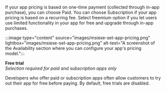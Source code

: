 If your app pricing is based on one-time payment (collected through in-app purchase), you can choose Paid. You can choose Subscription if your app pricing is based on a recurring fee. Select freemium option if you let users use limited functionality in your app for free and upgrade through in-app purchases.

:::image type="content" source="images/msiexe-set-app-pricing.png" lightbox="images/msiexe-set-app-pricing.png" alt-text="A screenshot of the Availability section where you can configure your app's pricing model.":::

**Free trial**<br>*Selection required for paid and subscription apps only*

Developers who offer paid or subscription apps often allow customers to try out their app for free before paying. By default, free trials are disabled.
